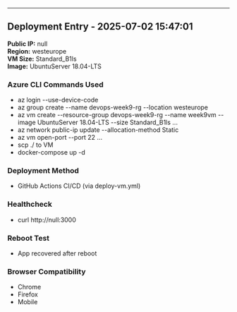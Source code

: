 
---

## Deployment Entry - 2025-07-02 15:47:01

**Public IP:** null  
**Region:** westeurope  
**VM Size:** Standard_B1ls  
**Image:** UbuntuServer 18.04-LTS

### Azure CLI Commands Used
- az login --use-device-code
- az group create --name devops-week9-rg --location westeurope
- az vm create --resource-group devops-week9-rg --name week9vm --image UbuntuServer 18.04-LTS --size Standard_B1ls ...
- az network public-ip update --allocation-method Static
- az vm open-port --port 22 ...
- scp ./ to VM
- docker-compose up -d

### Deployment Method
- GitHub Actions CI/CD (via deploy-vm.yml)

### Healthcheck
- curl http://null:3000

### Reboot Test
- App recovered after reboot

### Browser Compatibility
- Chrome
- Firefox
- Mobile

